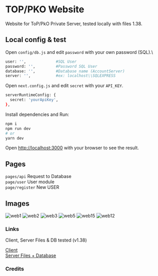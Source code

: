 # TOP/PKO Website

Website for ToP/PkO Private Server, tested locally with files 1.38.

## Local config & test

Open `config/db.js` and edit `password` with your own password (SQL).\

```bash
user: '',             #SQL User
password: '',         #Password SQL User
database: '',         #Database name (AccountServer)
server: '',           #ex: localhost\\SQLEXPRESS
```

Open `next.config.js` and edit `secret` with your `API_KEY`.

```bash
serverRuntimeConfig: {
  secret: 'yourApiKey',
},
```

Install dependencies and Run:

```bash
npm i
npm run dev
# or
yarn dev
```

Open [http://localhost:3000](http://localhost:3000) with your browser to see the result.

## Pages

`pages/api` Request to Database\
`page/user` User module\
`page/register` New USER

## Images

![web1](https://user-images.githubusercontent.com/53408118/171515498-2c064d08-1ecd-4702-8325-bff7cb5b9a92.PNG)
![web2](https://user-images.githubusercontent.com/53408118/171515524-031cfe2c-ec25-4f0c-a63b-1aad85188a2f.PNG)
![web3](https://user-images.githubusercontent.com/53408118/171515573-9400e0ba-7735-48b5-851d-cd2600cec52a.PNG)
![web5](https://user-images.githubusercontent.com/53408118/171515584-591ffd90-9ad4-4366-9986-bbb452e0e4d7.PNG)
![web15](https://user-images.githubusercontent.com/53408118/172039413-1442a63b-77fe-4f86-8832-ed2313cb62a2.PNG)
![web12](https://user-images.githubusercontent.com/53408118/172039415-1a2a8619-53e6-42e2-95b7-7cad154d3428.PNG)



### Links

Client, Server Files & DB tested (v1.38)

[Client](https://pkodev.net/topic/6130-release-clean-top-138-client/)\
[Server Files + Database](https://pkodev.net/topic/206-pirate-king-online-138/)

### Credits
